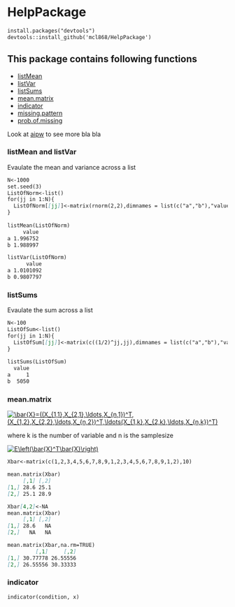 # HelpPackage

```markdown
install.packages("devtools")
devtools::install_github('mcl868/HelpPackage')
```


## This package contains following functions
- [listMean](https://github.com/mcl868/HelpPackage/blob/master/README.md#listmean-and-listvar)
- [listVar](https://github.com/mcl868/HelpPackage/blob/master/README.md#listmean-and-listvar)
- [listSums](https://github.com/mcl868/HelpPackage/blob/master/README.md#listsums)
- [mean.matrix](https://github.com/mcl868/HelpPackage/blob/master/README.md#meanmatrix)
- [indicator](https://github.com/mcl868/HelpPackage/blob/master/README.md#indicator)
- [missing.pattern](https://github.com/mcl868/HelpPackage/blob/master/README.md#missingpattern)
- [prob.of.missing](https://github.com/mcl868/HelpPackage/blob/master/README.md#probofmissing)

Look at [aipw](https://github.com/mcl868/packagedevelop/blob/master/README.md)
to see more bla bla

### listMean and listVar
Evaulate the mean and variance across a list 
```markdown
N<-1000
set.seed(3)
ListOfNorm<-list()
for(jj in 1:N){
  ListOfNorm[[jj]]<-matrix(rnorm(2,2),dimnames = list(c("a","b"),"value"))
}
  
listMean(ListOfNorm)
     value
a 1.996752
b 1.988997

listVar(ListOfNorm)
      value
a 1.0101092
b 0.9807797
```
### listSums
Evaulate the sum across a list 
```markdown
N<-100
ListOfSum<-list()
for(jj in 1:N){
  ListOfSum[[jj]]<-matrix(c((1/2)^jj,jj),dimnames = list(c("a","b"),"value"))
}
  
listSums(ListOfSum)
  value
a     1
b  5050
```
### mean.matrix
<a href="http://www.codecogs.com/eqnedit.php?latex=\bar{X}=((X_{1,1},X_{2,1},\ldots,X_{n,1})^T,(X_{1,2},X_{2,2},\ldots,X_{n,2})^T,\ldots(X_{1,k},X_{2,k},\ldots,X_{n,k})^T)" target="_blank"><img src="http://latex.codecogs.com/gif.latex?\bar{X}=((X_{1,1},X_{2,1},\ldots,X_{n,1})^T,(X_{1,2},X_{2,2},\ldots,X_{n,2})^T,\ldots(X_{1,k},X_{2,k},\ldots,X_{n,k})^T)" title="\bar{X}=((X_{1,1},X_{2,1},\ldots,X_{n,1})^T,(X_{1,2},X_{2,2},\ldots,X_{n,2})^T,\ldots(X_{1,k},X_{2,k},\ldots,X_{n,k})^T)" /></a>

where k is the number of variable and n is the samplesize

<a href="http://www.codecogs.com/eqnedit.php?latex=E\left(\bar{X}^T\bar{X}\right)" target="_blank"><img src="http://latex.codecogs.com/gif.latex?E\left(\bar{X}^T\bar{X}\right)" title="E\left(\bar{X}^T\bar{X}\right)" /></a>
```markdown
Xbar<-matrix(c(1,2,3,4,5,6,7,8,9,1,2,3,4,5,6,7,8,9,1,2),10)

mean.matrix(Xbar)
     [,1] [,2]
[1,] 28.6 25.1
[2,] 25.1 28.9

Xbar[4,2]<-NA
mean.matrix(Xbar)
     [,1] [,2]
[1,] 28.6   NA
[2,]   NA   NA

mean.matrix(Xbar,na.rm=TRUE)
         [,1]     [,2]
[1,] 30.77778 26.55556
[2,] 26.55556 30.33333
```
### indicator
```markdown
indicator(condition, x)
```



